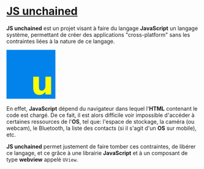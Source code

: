 # [JS unchained](https://github.com/STUDIO-Artaban/JSunchained)
**JS unchained** est un projet visant à faire du langage **JavaScript** un langage système, permettant de créer des applications "cross-platform" sans les contraintes liées à la nature de ce langage.

![JSunchained icon](https://github.com/STUDIO-Artaban/JSunchained/blob/master/JSunchained.png)

En effet, **JavaScript** dépend du navigateur dans lequel l'**HTML** contenant le code est chargé. De ce fait, il est alors difficile voir impossible d'accéder à certaines ressources de l'**OS**, tel que: l'espace de stockage, la caméra (ou webcam), le Bluetooth, la liste des contacts (si il s'agit d'un **OS** sur mobile), etc.

**JS unchained** permet justement de faire tomber ces contraintes, de libérer ce langage, et ce grâce à une librairie **JavaScript** et à un composant de type **webview** appelé `UView`.
